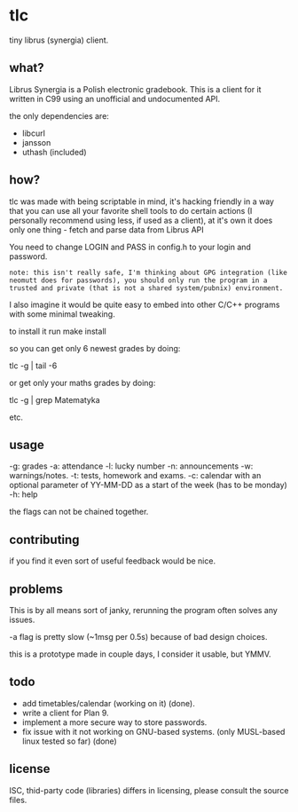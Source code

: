 
tlc
===

tiny librus (synergia) client.

what?
---

Librus Synergia is a Polish electronic gradebook.
This is a client for it written in C99 using an unofficial and undocumented API.

the only dependencies are:

- libcurl
- jansson
- uthash (included)

how?
---

tlc was made with being scriptable in mind, it's hacking friendly in a way that you can use all your favorite shell tools to do certain actions (I personally recommend using less, if used as a client), at it's own it does only one thing - fetch and parse data from Librus API

You need to change LOGIN and PASS in config.h to your login and password.

    note: this isn't really safe, I'm thinking about GPG integration (like neomutt does for passwords), you should only run the program in a trusted and private (that is not a shared system/pubnix) environment.

I also imagine it would be quite easy to embed into other C/C++ programs with some minimal tweaking.

to install it run make install

so you can get only 6 newest grades by doing:

tlc -g | tail -6

or get only your maths grades by doing:

tlc -g | grep Matematyka

etc.

usage
---
-g: grades
-a: attendance
-l: lucky number
-n: announcements
-w: warnings/notes.
-t: tests, homework and exams.
-c: calendar with an optional parameter of YY-MM-DD as a start of the week (has to be monday)
-h: help

the flags can not be chained together.

contributing
---
if you find it even sort of useful feedback would be nice.

problems
---
This is by all means sort of janky, rerunning the program often solves any issues.

-a flag is pretty slow (~1msg per 0.5s) because of bad design choices.

this is a prototype made in couple days, I consider it usable, but YMMV.

todo
---

- add timetables/calendar (working on it) (done).
- write a client for Plan 9.
- implement a more secure way to store passwords.
- fix issue with it not working on GNU-based systems. (only MUSL-based linux tested so far) (done)

license
---
ISC, thid-party code (libraries) differs in licensing, please consult the source files.
